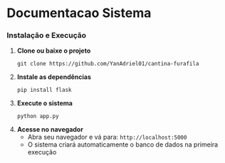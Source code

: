 # Documentacao Sistema

### Instalação e Execução
1. **Clone ou baixe o projeto**
   ```
   git clone https://github.com/YanAdriel01/cantina-furafila
   ```
2. **Instale as dependências**
   ```
   pip install flask
   ```
3. **Execute o sistema**
   ```
   python app.py
   ```
4. **Acesse no navegador**
   - Abra seu navegador e vá para: `http://localhost:5000`
   - O sistema criará automaticamente o banco de dados na primeira execução
